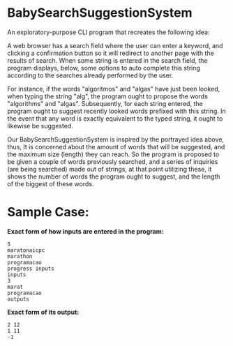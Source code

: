 # BabySearchSuggestionSystem

An exploratory-purpose CLI program that recreates the following idea:

A web browser has a search field where the user can enter a keyword, and clicking a confirmation button so it will redirect to another page with the results of search. When some string is entered in the search field, the program displays, below, some options to auto complete this string according to the searches already performed by the user.

For instance, if the words "algoritmos" and "algas" have just been looked, when typing the string "alg", the program ought to propose the words "algorithms" and "algas". Subsequently, for each string entered, the program ought to suggest recently looked words prefixed with this string. In the event that any word is exactly equivalent to the typed string, it ought to likewise be suggested.

Our BabySearchSuggestionSystem is inspired by the portrayed idea above, thus, It is concerned about the amount of words that will be suggested, and the maximum size (length) they can reach. So the program is proposed to be given a couple of words previously searched, and a series of inquiries (are being searched) made out of strings, at that point utilizing these, it shows the number of words the program ought to suggest, and the length of the biggest of these words.

# Sample Case:

**Exact form of how inputs are entered in the program:**

    5
    maratonaicpc
    marathon
    programacao
    progress inputs
    inputs
    3
    marat
    programacao
    outputs



**Exact form of its output:**

    2 12
    1 11
    -1 
